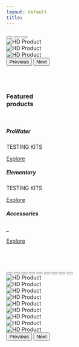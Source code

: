 ```yaml
---
layout: default
title: 
---
```


<div id="carouselExampleDark" class="carousel carousel-dark slide" data-bs-ride="carousel">
  <div class="carousel-indicators">
    <button type="button" data-bs-target="#carouselExampleDark" data-bs-slide-to="0" class="active" aria-current="true" aria-label="Slide 1"></button>
    <button type="button" data-bs-target="#carouselExampleDark" data-bs-slide-to="1" aria-label="Slide 2"></button>
    <button type="button" data-bs-target="#carouselExampleDark" data-bs-slide-to="2" aria-label="Slide 3"></button>
  </div>
  <div class="carousel-inner">
    <div class="carousel-item active" data-bs-interval="10000">
          <img src="{{ site.baseurl }}images/assets/home_slider_1.png" class="d-block w-100" alt="HD Product">
      <div class="carousel-caption d-none d-md-block">
      </div>
    </div>
    <div class="carousel-item" data-bs-interval="2000">
          <img src="{{ site.baseurl }}images/assets/home_slider_2.png" class="d-block w-100" alt="HD Product">
      <div class="carousel-caption d-none d-md-block">
      </div>
    </div>
    <div class="carousel-item">
          <img src="{{ site.baseurl }}images/assets/home_slider_3.png" class="d-block w-100" alt="HD Product">
      <div class="carousel-caption d-none d-md-block">
      </div>
    </div>
  </div>
  <button class="carousel-control-prev" type="button" data-bs-target="#carouselExampleDark" data-bs-slide="prev">
    <span class="carousel-control-prev-icon" aria-hidden="true"></span>
    <span class="visually-hidden">Previous</span>
  </button>
  <button class="carousel-control-next" type="button" data-bs-target="#carouselExampleDark" data-bs-slide="next">
    <span class="carousel-control-next-icon" aria-hidden="true"></span>
    <span class="visually-hidden">Next</span>
  </button>
</div>

<br><br>

### Featured <br>    products  

<br>

<div class="row">
  <div class="col-md-4">
    <div class="card text-center card1">
      <div class="card-body">
        <h5 class="card-title"><strong>ProWater</strong></h5>
        <p class="card-text">TESTING KITS</p>
        <a class="btn btn-primary" href="https://shreyas815.wixsite.com/hueristic/prowater-testing-products">Explore</a>
      </div>
    </div>
  </div>
  <div class="col-md-4">
    <div class="card text-center card2">
      <div class="card-body">
        <h5 class="card-title"><strong>Elementary</strong></h5>
        <p class="card-text">TESTING KITS</p>
        <a class="btn btn-primary" href="https://shreyas815.wixsite.com/hueristic/copy-of-prosoil">Explore</a>
      </div>
    </div>
  </div>
  <div class="col-md-4">
    <div class="card text-center card3">
      <div class="card-body">
        <h5 class="card-title"><strong>Accessories</strong></h5>
        <p class="card-text">_</p>
        <a class="btn btn-primary" href="https://shreyas815.wixsite.com/hueristic/copy-of-elementary">Explore</a>
      </div>
    </div>
  </div>
</div>

<br><br>


<div id="carouselExampleDark" class="carousel carousel-dark slide" data-bs-ride="carousel">
  <div class="carousel-indicators">
    <button type="button" data-bs-target="#carouselExampleDark" data-bs-slide-to="0" class="active" aria-current="true" aria-label="Slide 1"></button>
    <button type="button" data-bs-target="#carouselExampleDark" data-bs-slide-to="1" aria-label="Slide 2"></button>
    <button type="button" data-bs-target="#carouselExampleDark" data-bs-slide-to="2" aria-label="Slide 3"></button>
    <button type="button" data-bs-target="#carouselExampleDark" data-bs-slide-to="3" aria-label="Slide 4"></button>
    <button type="button" data-bs-target="#carouselExampleDark" data-bs-slide-to="4" aria-label="Slide 5"></button>
    <button type="button" data-bs-target="#carouselExampleDark" data-bs-slide-to="5" aria-label="Slide 6"></button>
    <button type="button" data-bs-target="#carouselExampleDark" data-bs-slide-to="6" aria-label="Slide 7"></button>
    <button type="button" data-bs-target="#carouselExampleDark" data-bs-slide-to="7" aria-label="Slide 8"></button>
    <button type="button" data-bs-target="#carouselExampleDark" data-bs-slide-to="8" aria-label="Slide 9"></button>
  </div>
  <div class="carousel-inner">
    <div class="carousel-item active">
      <img src="{{ site.baseurl }}images/assets/index_slider_1.png" class="d-block w-100" alt="HD Product">
    </div>
    <div class="carousel-item">
      <img src="{{ site.baseurl }}images/assets/index_slider_2.png" class="d-block w-100" alt="HD Product">
    </div>
    <div class="carousel-item">
      <img src="{{ site.baseurl }}images/assets/index_slider_3.png" class="d-block w-100" alt="HD Product">
    </div>
     <div class="carousel-item">
      <img src="{{ site.baseurl }}images/assets/index_slider_4.png" class="d-block w-100" alt="HD Product">
    </div>
     <div class="carousel-item">
      <img src="{{ site.baseurl }}images/assets/index_slider_5.png" class="d-block w-100" alt="HD Product">
    </div>
     <div class="carousel-item">
      <img src="{{ site.baseurl }}images/assets/index_slider_6.png" class="d-block w-100" alt="HD Product">
    </div>
     <div class="carousel-item">
      <img src="{{ site.baseurl }}images/assets/index_slider_7.png" class="d-block w-100" alt="HD Product">
    </div>
     <div class="carousel-item">
      <img src="{{ site.baseurl }}images/assets/index_slider_8.png" class="d-block w-100" alt="HD Product">
    </div>
     <div class="carousel-item">
      <img src="{{ site.baseurl }}images/assets/index_slider_9.png" class="d-block w-100" alt="HD Product">
    </div>
  </div>
 <button class="carousel-control-prev" type="button" data-bs-target="#carouselExampleDark" data-bs-slide="prev">
    <span class="carousel-control-prev-icon" aria-hidden="true"></span>
    <span class="visually-hidden">Previous</span>
  </button>
  <button class="carousel-control-next" type="button" data-bs-target="#carouselExampleDark" data-bs-slide="next">
    <span class="carousel-control-next-icon" aria-hidden="true"></span>
    <span class="visually-hidden">Next</span>
  </button>
</div>





